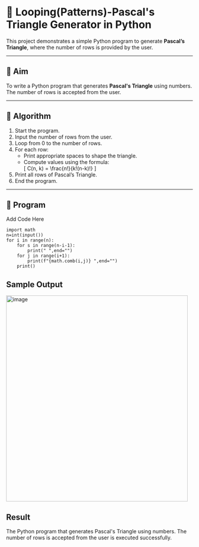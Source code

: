 # 🔺 Looping(Patterns)-Pascal's Triangle Generator in Python

This project demonstrates a simple Python program to generate **Pascal’s Triangle**, where the number of rows is provided by the user.

---

## 🎯 Aim

To write a Python program that generates **Pascal's Triangle** using numbers. The number of rows is accepted from the user.

---

## 🧠 Algorithm

1. Start the program.
2. Input the number of rows from the user.
3. Loop from 0 to the number of rows.
4. For each row:
   - Print appropriate spaces to shape the triangle.
   - Compute values using the formula:  
     \[
     C(n, k) = \frac{n!}{k!(n-k)!}
     \]
5. Print all rows of Pascal’s Triangle.
6. End the program.

---

## 🧪 Program
Add Code Here
```
import math
n=int(input())
for i in range(n):
    for s in range(n-i-1):
        print(" ",end="")
    for j in range(i+1):
        print(f"{math.comb(i,j)} ",end="")            
    print()
```

## Sample Output
<img width="490" height="557" alt="image" src="https://github.com/user-attachments/assets/79236e93-8fb3-407d-bdd0-86297b348a87" />

## Result
The Python program that generates Pascal's Triangle using numbers. The number of rows is accepted from the user is executed successfully.



